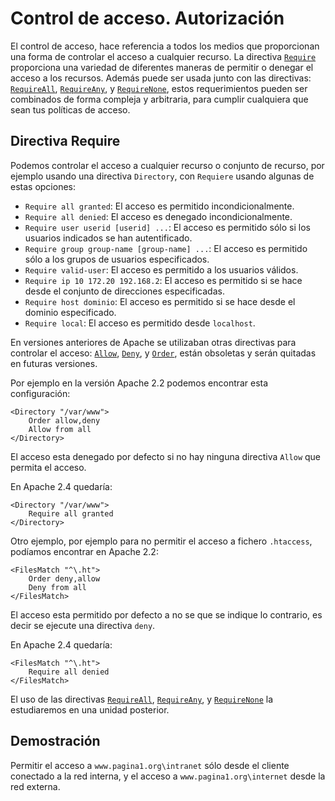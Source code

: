 # Control de acceso. Autorización

El control de acceso, hace referencia a todos los medios que proporcionan una forma de controlar el acceso a cualquier recurso. La directiva [`Require`](https://httpd.apache.org/docs/2.4/es/mod/mod_authz_core.html#require) proporciona una variedad de diferentes maneras de permitir o denegar el acceso a los recursos. Además puede ser usada junto con las directivas: [`RequireAll`](https://httpd.apache.org/docs/2.4/es/mod/mod_authz_core.html#requireall), [`RequireAny`](https://httpd.apache.org/docs/2.4/es/mod/mod_authz_core.html#requireany), y [`RequireNone`](https://httpd.apache.org/docs/2.4/es/mod/mod_authz_core.html#requirenone), estos requerimientos pueden ser combinados de forma compleja y arbitraria, para cumplir cualquiera que sean tus políticas de acceso.

## Directiva Require

Podemos controlar el acceso a cualquier recurso o conjunto de recurso, por ejemplo usando una directiva `Directory`, con `Requiere` usando algunas de estas opciones:

* `Require all granted`: El acceso es permitido incondicionalmente.
* `Require all denied`: El acceso es denegado incondicionalmente.
* `Require user userid [userid] ...`: El acceso es permitido sólo si los usuarios indicados se han autentificado.
* `Require group group-name [group-name] ...`: El acceso es permitido sólo a los grupos de usuarios especificados.
* `Require valid-user`: El acceso es permitido a los usuarios válidos.
* `Require ip 10 172.20 192.168.2`: El acceso es permitido si se hace desde el conjunto de direcciones especificadas.
* `Require host dominio`: El acceso es permitido si se hace desde el dominio especificado.
* `Require local`: El acceso es permitido desde `localhost`.

En versiones anteriores de Apache se utilizaban otras directivas para controlar el acceso: [`Allow`](https://httpd.apache.org/docs/2.4/es/mod/mod_access_compat.html#allow), [`Deny`](https://httpd.apache.org/docs/2.4/es/mod/mod_access_compat.html#deny), y [`Order`](https://httpd.apache.org/docs/2.4/es/mod/mod_access_compat.html#order), están obsoletas y serán quitadas en futuras versiones.

Por ejemplo en la versión Apache 2.2 podemos encontrar esta configuración:

	<Directory "/var/www">
		Order allow,deny
		Allow from all
	</Directory>

El acceso esta denegado por defecto si no hay ninguna directiva `Allow` que permita el acceso.

En Apache 2.4 quedaría:

	<Directory "/var/www">
		Require all granted
	</Directory>

Otro ejemplo, por ejemplo para no permitir el acceso  a fichero `.htaccess`, podíamos encontrar en Apache 2.2:

	<FilesMatch "^\.ht">
   		Order deny,allow
   		Deny from all
	</FilesMatch>

El acceso esta permitido por defecto a no se que se indique lo contrario, es decir se ejecute una directiva `deny`.

En Apache 2.4 quedaría:

	<FilesMatch "^\.ht">
   		Require all denied
    </FilesMatch>

El uso de las directivas [`RequireAll`](https://httpd.apache.org/docs/2.4/es/mod/mod_authz_core.html#requireall), [`RequireAny`](https://httpd.apache.org/docs/2.4/es/mod/mod_authz_core.html#requireany), y [`RequireNone`](https://httpd.apache.org/docs/2.4/es/mod/mod_authz_core.html#requirenone) la estudiaremos en una unidad posterior.

## Demostración 

Permitir el acceso a `www.pagina1.org\intranet` sólo desde el cliente conectado a la red interna, y el acceso a `www.pagina1.org\internet` desde la red externa.

